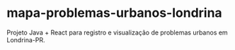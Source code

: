 # mapa-problemas-urbanos-londrina
Projeto Java + React para registro e visualização de problemas urbanos em Londrina-PR.

